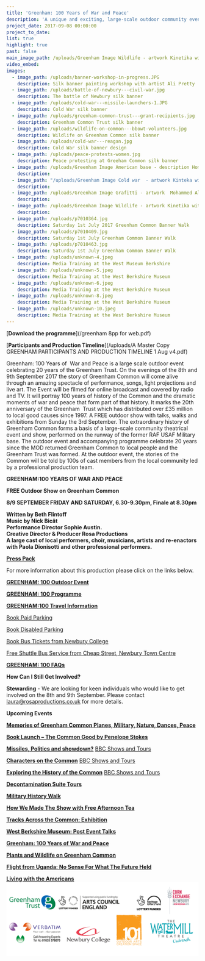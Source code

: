 ```yaml
---
title: 'Greenham: 100 Years of War and Peace'
description: 'A unique and exciting, large-scale outdoor community event will be held on Friday 8th and Saturday 9th September 2017 at Greenham Common. Internationally acclaimed artists will be involved in the event and everyone is invited to take part. Greenham: 100 Years of War and Peace is a professionally led event project which is inviting hundreds of people from the local community to take part.'
project_date: 2017-09-08 00:00:00
project_to_date:
list: true
highlight: true
past: false
main_image_path: /uploads/Greenham Image Wildlife - artwork Kinetika with BBOWT volunteers.jpg
video_embed:
images:
  - image_path: /uploads/banner-workshop-in-progress.JPG
    description: Silk banner painting workshop with artist Ali Pretty
  - image_path: /uploads/battle-of-newbury---civil-war.jpg
    description: The battle of Newbury silk banner
  - image_path: /uploads/cold-war---missile-launchers-1.JPG
    description: Cold War silk banner
  - image_path: /uploads/greenham-common-trust---grant-recipients.jpg
    description: Greenham Common Trust silk banner
  - image_path: /uploads/wildlife-on-common---bbowt-volunteers.jpg
    description: Wildlife on Greenham Common silk banner
  - image_path: /uploads/cold-war---reagan.jpg
    description: Cold War silk banner design
  - image_path: /uploads/peace-protests-women.jpg
    description: Peace protesting at Greeham Common silk banner
  - image_path: /uploads/Greenham Image American base - description Home Front History re-enactors.jpg
    description:
  - image_path: "/uploads/Greenham Image Cold war  - artwork Kinteka with St Gabriel's School and peace women.jpg"
    description:
  - image_path: /uploads/Greenham Image Grafitti - artwork  Mohammed Ali.jpg
    description:
  - image_path: /uploads/Greenham Image Wildlife - artwork Kinetika with BBOWT volunteers.jpg
    description:
  - image_path: /uploads/p7010364.jpg
    description: Saturday 1st July 2017 Greenham Common Banner Walk
  - image_path: /uploads/p7010409.jpg
    description: Saturday 1st July Greenham Common Banner Walk
  - image_path: /uploads/p7010463.jpg
    description: Saturday 1st July Greenham Common Banner Walk
  - image_path: /uploads/unknown-4.jpeg
    description: Media Training at the West Museum Berkshire
  - image_path: /uploads/unknown-5.jpeg
    description: Media Training at the West Berkshire Museum
  - image_path: /uploads/unknown-6.jpeg
    description: Media Training at the West Berkshire Museum
  - image_path: /uploads/unknown-8.jpeg
    description: Media Training at the West Berkshire Museum
  - image_path: /uploads/unknown-10.jpeg
    description: Media Training at the West Berkshire Museum
---
```



[**Download the programme**](/greenham 8pp for web.pdf)

[**Participants and Production Timeline**](/uploads/A Master Copy GREENHAM PARTICIPANTS AND PRODUCTION TIMELINE 1 Aug v4.pdf)

Greenham: 100 Years of &nbsp;War and Peace is a large scale outdoor event celebrating 20 years of the Greenham Trust. On the evenings of the 8th and 9th September 2017 the story of Greenham Common will come alive through an amazing spectacle of performance, songs, light projections and live art. The Event will be filmed for online broadcast and covered by radio and TV. It will portray 100 years of history of the Common and the dramatic moments of war and peace that form part of that history. It marks the 20th anniversary of the Greenham &nbsp;Trust which has distributed over &pound;35 million to local good causes since 1997. A FREE outdoor show with talks, walks and exhibitions from Sunday the 3rd September. The extraordinary history of Greenham Common forms a basis of a large-scale community theatrical event and show, performed on the runway of the former RAF USAF Military base. The outdoor event and accompanying programme celebrate 20 years since the MOD returned Greenham Common to local people and the Greenham Trust was formed. At the outdoor event, the stories of the Common will be told by 100s of cast members from the local community led by a professional production team.

**GREENHAM:100 YEARS OF WAR AND PEACE**

**FREE Outdoor Show on Greenham Common**

**8/9 SEPTEMBER FRIDAY AND SATURDAY, 6.30-9.30pm, Finale at 8.30pm**

**Written by Beth Flintoff
<br>Music by Nick Bic&acirc;t&nbsp;
<br>Performance Director Sophie Austin.
<br>Creative Director & Producer Rosa Productions
<br>A large cast of local performers, choir, musicians, artists and re-enactors with Paola Dionisotti and other professional performers.**

[**Press Pack**](http://www.greenhamtrust.com/greenham-100-year-of-war-and-peace/press-pack)

For more information about this production please click on the links below.

[**GREENHAM: 100 Outdoor Event**](http://www.greenhamtrust.com/greenham-100-year-of-war-and-peace/outdoor-event)

[**GREENHAM: 100 Programme**](http://www.greenhamtrust.com/greenham-100-year-of-war-and-peace/event-info)

[**GREENHAM:100 Travel Information**](http://www.greenhamtrust.com/greenham-100-years-of-war-and-peace/transport)

[Book Paid Parking](https://www.eventbrite.com/e/greenham-pre-bookable-paid-car-parking-100-years-war-and-peace-tickets-35757009177)

[Book Disabled Parking](https://www.eventbrite.com/e/disabled-and-limited-mobility-parking-for-greenham-100-years-of-war-and-peace-tickets-35801326732?aff=erelpanelorg)

[Book Bus Tickets from Newbury College](https://www.eventbrite.com/e/newbury-college-bus-two-way-return-trip-to-the-greenham-100-event-site-tickets-36079390428)

[Free Shuttle Bus Service from Cheap Street, Newbury Town Centre](http://www.greenhamtrust.com/greenham-100-years-of-war-and-peace/transport)

[**GREENHAM: 100 FAQs**](http://www.greenhamtrust.com/greenham-100-years-of-war-and-peace/faqs)

**How Can I Still Get Involved?**

**Stewarding** - We are looking for keen individuals who would like to get involved on the 8th and 9th September. Please contact [laura@rosaproductions.co.uk](javascript:void(location.href='mailto:'+String.fromCharCode(108,97,117,114,97,64,114,111,115,97,112,114,111,100,117,99,116,105,111,110,115,46,99,111,46,117,107))) for more details.

**Upcoming Events**

[**Memories of Greenham Common Planes, Military, Nature, Dances, Peace**](http://www.greenhamtrust.com/greenham-100-year-of-war-and-peace/event-info)

[**Book Launch – The Common Good by Penelope Stokes**](http://www.greenhamtrust.com/greenham-100-years-of-war-and-peace/the-common-good-book)

[**Missiles, Politics and showdown?**](https://cornexchangenew.com/event/missiles-politics-and-peace) [BBC Shows and Tours](http://www.bbc.co.uk/showsandtours/shows/date/greenham_missiles)

[**Characters on the Common**](https://cornexchangenew.com/event/the-characters-on-the-common) [BBC Shows and Tours](http://www.bbc.co.uk/showsandtours/shows/date/greenham_characters)

[**Exploring the History of the Common**](https://cornexchangenew.com/event/exploring-the-history-of-the-common) [BBC Shows and Tours](http://www.bbc.co.uk/showsandtours/shows/date/greenham_history)

[**Decontamination Suite Tours**](https://cornexchangenew.com/event/decontamination-suite-tours)

[**Military History Walk**](https://cornexchangenew.com/event/military-history-walk)

[**How We Made The Show with Free Afternoon Tea**](http://www.greenhamtrust.com/greenham-100-year-of-war-and-peace/event-info)

[**Tracks Across the Common: Exhibition**](http://www.greenhamtrust.com/greenham-100-year-of-war-and-peace/event-info)

[**West Berkshire Museum: Post Event Talks**](http://www.greenhamtrust.com/greenham-100-year-of-war-and-peace/event-info)

[**Greenham: 100 Years of War and Peace**](http://www.greenhamtrust.com/greenham-100-year-of-war-and-peace/event-info)

[**Plants and Wildlife on Greenham Common**](http://www.greenhamtrust.com/greenham-100-year-of-war-and-peace/event-info)

[**Flight from Uganda: No Sense For What The Future Held**](http://www.greenhamtrust.com/greenham-100-year-of-war-and-peace/event-info)

[**Living with the Americans**](http://www.greenhamtrust.com/greenham-100-year-of-war-and-peace/event-info)![](/uploads/versions/website-logos---x----3402-1309x---.jpg)